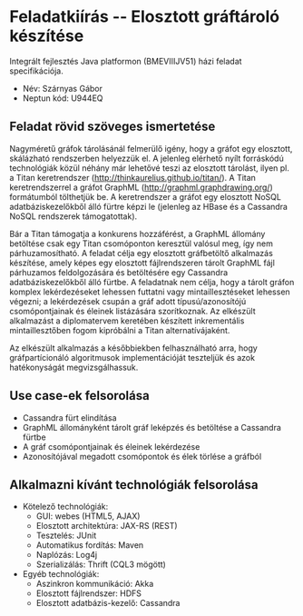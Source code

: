 Feladatkiírás -- Elosztott gráftároló készítése
===============================================

Integrált fejlesztés Java platformon (BMEVIIIJV51) házi feladat specifikációja.

* Név: Szárnyas Gábor
* Neptun kód: U944EQ

Feladat rövid szöveges ismertetése
----------------------------------

Nagyméretű gráfok tárolásánál felmerülő igény, hogy a gráfot egy elosztott, skálázható rendszerben helyezzük el. A jelenleg elérhető nyílt forráskódú technológiák közül néhány már lehetővé teszi az elosztott tárolást, ilyen pl. a Titan keretrendszer (<http://thinkaurelius.github.io/titan/>). A Titan keretrendszerrel a gráfot GraphML (<http://graphml.graphdrawing.org/>) formátumból tölthetjük be. A keretrendszer a gráfot egy elosztott NoSQL adatbáziskezelőkből álló fürtre képzi le (jelenleg az HBase és a Cassandra NoSQL rendszerek támogatottak).

Bár a Titan támogatja a konkurens hozzáférést, a GraphML állomány betöltése csak egy Titan csomóponton keresztül valósul meg, így nem párhuzamosítható. A feladat célja egy elosztott gráfbetöltő alkalmazás készítése, amely képes egy elosztott fájlrendszeren tárolt GraphML fájl párhuzamos feldolgozására és betöltésére egy Cassandra adatbáziskezelőkből álló fürtbe. A feladatnak nem célja, hogy a tárolt gráfon komplex lekérdezéseket lehessen futtatni vagy mintaillesztéseket lehessen végezni; a lekérdezések csupán a gráf adott típusú/azonosítójú csomópontjainak és éleinek listázására szorítkoznak. Az elkészült alkalmazást a diplomatervem keretében készített inkrementális mintaillesztőben fogom kipróbálni a Titan alternatívájaként.

Az elkészült alkalmazás a későbbiekben felhasználható arra, hogy gráfpartícionáló algoritmusok implementációját teszteljük és azok hatékonyságát megvizsgálhassuk.

Use case-ek felsorolása
-----------------------

   * Cassandra fürt elindítása
   * GraphML állományként tárolt gráf leképzés és betöltése a Cassandra fürtbe
   * A gráf csomópontjainak és éleinek lekérdezése
   * Azonosítójával megadott csomópontok és élek törlése a gráfból

Alkalmazni kívánt technológiák felsorolása
------------------------------------------

   * Kötelező technológiák:
      * GUI: webes (HTML5, AJAX)
      * Elosztott architektúra: JAX-RS (REST)
      * Tesztelés: JUnit
      * Automatikus fordítás: Maven
      * Naplózás: Log4j
      * Szerializálás: Thrift (CQL3 mögött)
   * Egyéb technológiák:
      * Aszinkron kommunikáció: Akka
      * Elosztott fájlrendszer: HDFS
      * Elosztott adatbázis-kezelő: Cassandra
